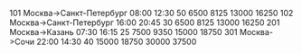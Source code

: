 101 Москва->Санкт-Петербург 08:00 12:30 50 6500 8125 13000 16250
102 Москва->Санкт-Петербург 16:00 20:45 30 6500 8125 13000 16250
201 Москва->Казань          07:30 16:15 25 7500 9350 15000 18750
301 Москва->Сочи            22:00 14:30 40 15000 18750 30000 37500
